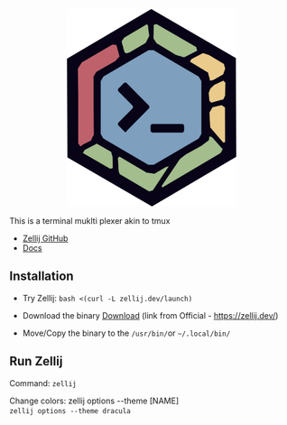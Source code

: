 <p align="center">
<img width="300" height="350" src="https://raw.githubusercontent.com/zellij-org/zellij/main/assets/logo.png">
</p>

This is a terminal muklti plexer akin to tmux
  - [Zellij GitHub](https://github.com/zellij-org/zellij)
  - [Docs](https://zellij.dev/documentation/configuration.html)
  
## Installation
  - Try Zellij: ```bash <(curl -L zellij.dev/launch)```

  - Download the binary
    [Download](https://github.com/zellij-org/zellij/releases/latest/download/zellij-x86_64-unknown-linux-musl.tar.gz) (link from Official - https://zellij.dev/)
  - Move/Copy the binary to the `/usr/bin/`or `~/.local/bin/`

## Run Zellij
Command: `zellij`

Change colors:  zellij options --theme [NAME]<br/>
```zellij options --theme dracula```
